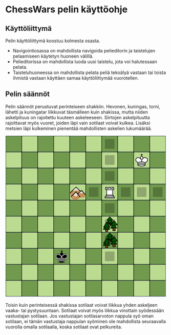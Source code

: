
# ChessWars pelin käyttöohje

## Käyttöliittymä

Pelin käyttöliittymä koostuu kolmesta osasta.

* Navigointiosassa on mahdollista navigoida pelieditorin ja taistelujen pelaamiseen käytetyn huoneen välillä.
* Pelieditorissa on mahdollista luoda uusi taistelu, jota voi halutessaan pelata.
* Taisteluhuoneessa on mahdollista pelata peliä tekoälyä vastaan tai toista ihmistä vastaan käyttäen samaa käyttöliittymää vuorotellen.


## Pelin säännöt

Pelin säännöt perustuvat perinteiseen shakkiin. Hevonen, kuningas, torni, lähetti ja kuningatar liikkuvat täsmälleen kuin shakissa, mutta niiden askelpituus on rajoitettu kuuteen askeleeseen. Siirtojen askelpituutta rajoittavat myös vuoret, joiden läpi vain sotilaat voivat kulkea. Lisäksi metsien läpi kulkeminen pienentää mahdollisten askelien lukumäärää.

![Tornin liikkumismahdollisuudet](/dokumentaatio/tornin_liikkuminen.png "Tornin liikkuminenn")

Toisin kuin perinteisessä shakissa sotilaat voivat liikkua yhden askeljeen vaaka- tai pystysuuntaan. Sotilaat voivat myös liikkua vinottain syödessään vastustajan sotilaan. Jos vastustajan sotilasarvoton nappula syö oman sotilaan, ei tämän vastustaja nappulan syöminen ole mahdollista seuraavalla vuorolla omalla sotilaalla, koska sotilaat ovat pelkureita.


